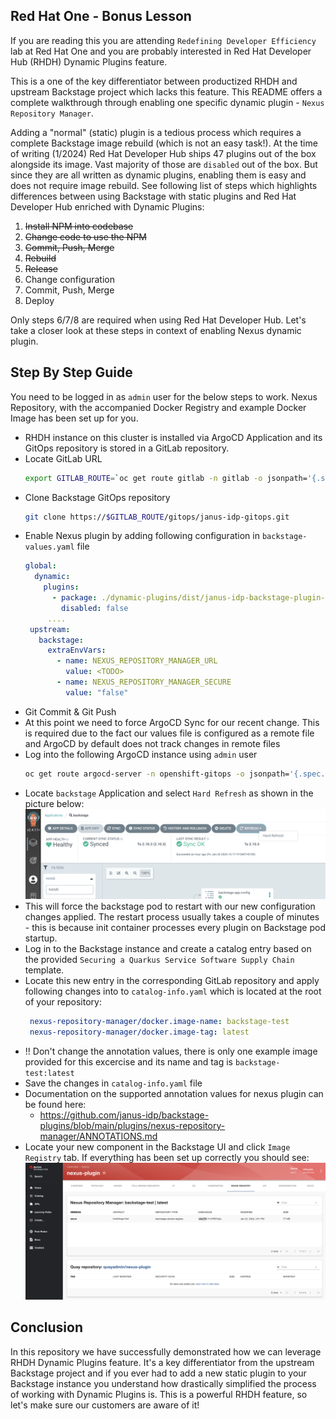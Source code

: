 ## Red Hat One - Bonus Lesson
If you are reading this you are attending `Redefining Developer Efficiency` lab at Red Hat One and you are probably interested in Red Hat Developer Hub (RHDH) Dynamic Plugins feature.

This is a one of the key differentiator between productized RHDH and upstream Backstage project which lacks this feature. This README offers a complete walkthrough through enabling one specific dynamic plugin - `Nexus Repository Manager`.

Adding a "normal" (static) plugin is a tedious process which requires a complete Backstage image rebuild (which is not an easy task!). At the time of writing (1/2024) Red Hat Developer Hub ships 47 plugins out of the box alongside its image. Vast majority of those are `disabled` out of the box. But since they are all written as dynamic plugins, enabling them is easy and does not require image rebuild. See following list of steps which highlights differences between using Backstage with static plugins and Red Hat Developer Hub enriched with Dynamic Plugins:

1. ~~Install NPM into codebase~~
2. ~~Change code to use the NPM~~
3. ~~Commit, Push, Merge~~
4. ~~Rebuild~~
5. ~~Release~~
6. Change configuration
7. Commit, Push, Merge
8. Deploy

Only steps 6/7/8 are required when using Red Hat Developer Hub. Let's take a closer look at these steps in context of enabling Nexus dynamic plugin.

## Step By Step Guide

You need to be logged in as `admin` user for the below steps to work. Nexus Repository, with the accompanied Docker Registry and example Docker Image  has been set up for you.

- RHDH instance on this cluster is installed via ArgoCD Application and its GitOps repository is stored in a GitLab repository.
- Locate GitLab URL 
    ```bash
   export GITLAB_ROUTE=`oc get route gitlab -n gitlab -o jsonpath='{.spec.host}{"\n"}'
   ```
- Clone Backstage GitOps repository
  ```bash
  git clone https://$GITLAB_ROUTE/gitops/janus-idp-gitops.git    
  ```
- Enable Nexus plugin by adding following configuration in `backstage-values.yaml` file
   ```yaml
   global:
     dynamic:
       plugins:
         - package: ./dynamic-plugins/dist/janus-idp-backstage-plugin-nexus-repository-manager
           disabled: false   
        ....   
    upstream:
      backstage:
        extraEnvVars:
          - name: NEXUS_REPOSITORY_MANAGER_URL
            value: <TODO>
          - name: NEXUS_REPOSITORY_MANAGER_SECURE
            value: "false"         
   ```  
- Git Commit & Git Push
- At this point we need to force ArgoCD Sync for our recent change. This is required due to the fact our values file is configured as a remote file and ArgoCD by default does not track changes in remote files
- Log into the following ArgoCD instance using `admin` user
  ```bash
  oc get route argocd-server -n openshift-gitops -o jsonpath='{.spec.host}{"\n"}' 
  ```
 - Locate `backstage` Application and select `Hard Refresh` as shown in the picture below:
      ![Hard Refresh](images/hard-refresh.png "Hard Refresh")
- This will force the backstage pod to restart with our new configuration changes applied. The restart process usually takes a couple of minutes - this is because init container processes every plugin on Backstage pod startup.
- Log in to the Backstage instance and create a catalog entry based on the provided `Securing a Quarkus Service Software Supply Chain` template.
- Locate this new entry in the corresponding GitLab repository and apply following changes into to `catalog-info.yaml` which is located at the root of your repository:
   ```yaml
    nexus-repository-manager/docker.image-name: backstage-test
    nexus-repository-manager/docker.image-tag: latest
   ```
 - !! Don't change the annotation values, there is only one example image provided for this excercise and its name and tag is `backstage-test:latest`   
 - Save the changes in `catalog-info.yaml` file
 - Documentation on the supported annotation values for nexus plugin can be found here:
   - https://github.com/janus-idp/backstage-plugins/blob/main/plugins/nexus-repository-manager/ANNOTATIONS.md
- Locate your new component in the Backstage UI and click `Image Registry` tab. If everything has been set up correctly you should see:
  ![Docker Registry Nexus In Backstage](images/nexus-plugin-success.png "Success Nexus")

## Conclusion
In this repository we have successfully demonstrated how we can leverage RHDH Dynamic Plugins feature. It's a key differentiator from the upstream Backstage project and if you ever had to add a new static plugin to your Backstage instance you understand how drastically simplified the process of working with Dynamic Plugins is. This is a powerful RHDH feature, so let's make sure our customers are aware of it!



